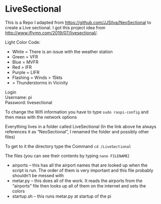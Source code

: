 # LiveSectional

This is a Repo I adapted from https://github.com/JJSilva/NeoSectional to create  a Live sectional.
I got this project idea from http://www.iflymn.com/2019/07/livesectional/.

Light Color Code:
* White = There is an issue with the weather station
* Green = VFR
* Blue = MVFR
* Red = IFR
* Purple = LIFR
* Flashing = Winds > 15kts
* = Thunderstorms in Vicinity

Login  
Username: pi  
Password: livesectional

To change the Wifi information you have to type `sudo raspi-config` and then mess with the network options

Everything lives in a folder called LiveSectional (In the link above he always references it as “NeoSectional”, I renamed the folder and possibly other files)

To get to it the directory type the Command `cd /LiveSectional`

The files (you can see their contents by typing `nano FILENAME`)
* airports – this has all the airport names that are looked up when the script is run. The order of them is very important and this file probably shouldn’t be messed with
* metar.py – this does all of the work. It reads the airports from the “airports” file then looks up all of them on the internet and sets the colors
* startup.sh – this runs metar.py at startup of the pi
